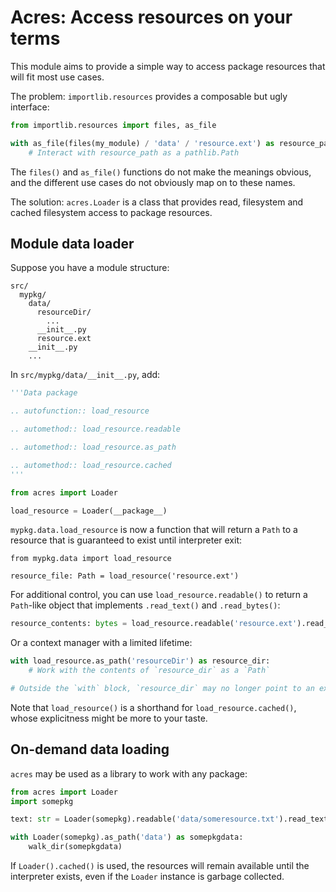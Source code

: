 # Acres: Access resources on your terms

This module aims to provide a simple way to access package resources that will
fit most use cases.

The problem: `importlib.resources` provides a composable but ugly interface:

```python
from importlib.resources import files, as_file

with as_file(files(my_module) / 'data' / 'resource.ext') as resource_path:
    # Interact with resource_path as a pathlib.Path
```

The `files()` and `as_file()` functions do not make the meanings obvious,
and the different use cases do not obviously map on to these names.

The solution: `acres.Loader` is a class that provides read, filesystem
and cached filesystem access to package resources.

## Module data loader

Suppose you have a module structure:

```
src/
  mypkg/
    data/
      resourceDir/
        ...
      __init__.py
      resource.ext
    __init__.py
    ...
```

In `src/mypkg/data/__init__.py`, add:

```python
'''Data package

.. autofunction:: load_resource

.. automethod:: load_resource.readable

.. automethod:: load_resource.as_path

.. automethod:: load_resource.cached
'''

from acres import Loader

load_resource = Loader(__package__)
```

`mypkg.data.load_resource` is now a function that will return a `Path` to a
resource that is guaranteed to exist until interpreter exit:

```
from mypkg.data import load_resource

resource_file: Path = load_resource('resource.ext')
```

For additional control, you can use `load_resource.readable()` to return a `Path`-like
object that implements `.read_text()` and `.read_bytes()`:

```python
resource_contents: bytes = load_resource.readable('resource.ext').read_bytes()
```

Or a context manager with a limited lifetime:

```python
with load_resource.as_path('resourceDir') as resource_dir:
    # Work with the contents of `resource_dir` as a `Path`

# Outside the `with` block, `resource_dir` may no longer point to an existing path.
```

Note that `load_resource()` is a shorthand for `load_resource.cached()`,
whose explicitness might be more to your taste.

## On-demand data loading

`acres` may be used as a library to work with any package:

```python
from acres import Loader
import somepkg

text: str = Loader(somepkg).readable('data/someresource.txt').read_text()

with Loader(somepkg).as_path('data') as somepkgdata:
    walk_dir(somepkgdata)
```

If `Loader().cached()` is used, the resources will remain available until the
interpreter exists, even if the `Loader` instance is garbage collected.
